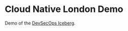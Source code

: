 # Cloud Native London Demo

Demo of the [DevSecOps Iceberg](https://wott.io/blog/thoughts/2019/11/29/the-devsecops-iceberg).
